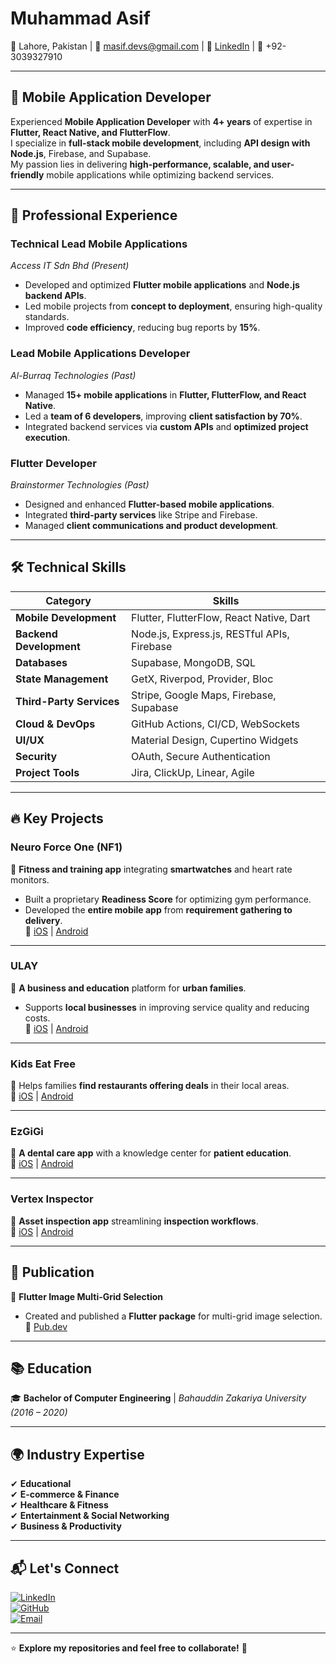 # Muhammad Asif  
📍 Lahore, Pakistan | 📧 masif.devs@gmail.com | 🔗 [LinkedIn](https://www.linkedin.com/in/masifdevs) | 📱 +92-3039327910  

---

## 🚀 Mobile Application Developer  
Experienced **Mobile Application Developer** with **4+ years** of expertise in **Flutter, React Native, and FlutterFlow**.  
I specialize in **full-stack mobile development**, including **API design with Node.js**, Firebase, and Supabase.  
My passion lies in delivering **high-performance, scalable, and user-friendly** mobile applications while optimizing backend services.  

---

## 💼 Professional Experience  

### **Technical Lead Mobile Applications**  
*Access IT Sdn Bhd* *(Present)*  
- Developed and optimized **Flutter mobile applications** and **Node.js backend APIs**.  
- Led mobile projects from **concept to deployment**, ensuring high-quality standards.  
- Improved **code efficiency**, reducing bug reports by **15%**.  

### **Lead Mobile Applications Developer**  
*Al-Burraq Technologies* *(Past)*  
- Managed **15+ mobile applications** in **Flutter, FlutterFlow, and React Native**.  
- Led a **team of 6 developers**, improving **client satisfaction by 70%**.  
- Integrated backend services via **custom APIs** and **optimized project execution**.  

### **Flutter Developer**  
*Brainstormer Technologies* *(Past)*  
- Designed and enhanced **Flutter-based mobile applications**.  
- Integrated **third-party services** like Stripe and Firebase.  
- Managed **client communications and product development**.  

---

## 🛠️ Technical Skills  

| **Category**       | **Skills**                                          |  
|-------------------|----------------------------------------------------|  
| **Mobile Development** | Flutter, FlutterFlow, React Native, Dart         |  
| **Backend Development** | Node.js, Express.js, RESTful APIs, Firebase      |  
| **Databases**      | Supabase, MongoDB, SQL                              |  
| **State Management** | GetX, Riverpod, Provider, Bloc                    |  
| **Third-Party Services** | Stripe, Google Maps, Firebase, Supabase       |  
| **Cloud & DevOps** | GitHub Actions, CI/CD, WebSockets                  |  
| **UI/UX**         | Material Design, Cupertino Widgets                  |  
| **Security**      | OAuth, Secure Authentication                         |  
| **Project Tools** | Jira, ClickUp, Linear, Agile                         |  

---

## 🔥 Key Projects  

### **Neuro Force One (NF1)**  
📌 **Fitness and training app** integrating **smartwatches** and heart rate monitors.  
- Built a proprietary **Readiness Score** for optimizing gym performance.  
- Developed the **entire mobile app** from **requirement gathering to delivery**.  
🔗 [iOS](https://apps.apple.com/pk/app/nf1/id1541450335) | [Android](https://play.google.com/store/apps/details?id=com.idzyns.nf1app)  

---

### **ULAY**  
📌 **A business and education** platform for **urban families**.  
- Supports **local businesses** in improving service quality and reducing costs.  
🔗 [iOS](https://apps.apple.com/us/app/ulay/id6449183933) | [Android](https://play.google.com/store/apps/details?id=com.digitaldots.ulay)  

---

### **Kids Eat Free**  
📌 Helps families **find restaurants offering deals** in their local areas.  
🔗 [iOS](https://apps.apple.com/us/app/kids-eat-free-app/id1482368197) | [Android](https://play.google.com/store/apps/details?id=com.idzyns.kidseatfree)  

---

### **EzGiGi**  
📌 **A dental care app** with a knowledge center for **patient education**.  
🔗 [iOS](https://apps.apple.com/us/app/ezgigi/id1595845444) | [Android](https://play.google.com/store/apps/details?id=com.ezgigi.customerapp)  

---

### **Vertex Inspector**  
📌 **Asset inspection app** streamlining **inspection workflows**.  
🔗 [iOS](https://apps.apple.com/app/vertex-inspector/id1636897563) | [Android](https://play.google.com/store/apps/details?id=com.alburraq.vertex)  

---

## 📜 Publication  

📌 **Flutter Image Multi-Grid Selection**  
- Created and published a **Flutter package** for multi-grid image selection.  
🔗 [Pub.dev](https://pub.dev/packages/flutter_image_multi_grid_selection)  

---

## 📚 Education  
🎓 **Bachelor of Computer Engineering** | *Bahauddin Zakariya University (2016 – 2020)*  

---

## 🌍 Industry Expertise  
✔ **Educational**  
✔ **E-commerce & Finance**  
✔ **Healthcare & Fitness**  
✔ **Entertainment & Social Networking**  
✔ **Business & Productivity**  

---

## 📬 Let's Connect  
[![LinkedIn](https://img.shields.io/badge/LinkedIn-Profile-blue?logo=linkedin)](https://www.linkedin.com/in/masifdevs)  
[![GitHub](https://img.shields.io/badge/GitHub-Portfolio-black?logo=github)](https://github.com/masifdevs)  
[![Email](https://img.shields.io/badge/Email-Contact-red?logo=gmail)](mailto:masif.devs@gmail.com)  

---

⭐ **Explore my repositories and feel free to collaborate!** 🚀

